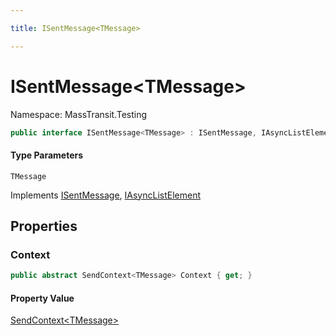 ```yaml
---

title: ISentMessage<TMessage>

---
```


# ISentMessage\<TMessage\>

Namespace: MassTransit.Testing

```csharp
public interface ISentMessage<TMessage> : ISentMessage, IAsyncListElement
```

#### Type Parameters

`TMessage`<br/>

Implements [ISentMessage](../masstransit-testing/isentmessage), [IAsyncListElement](../masstransit-testing/iasynclistelement)

## Properties

### **Context**

```csharp
public abstract SendContext<TMessage> Context { get; }
```

#### Property Value

[SendContext\<TMessage\>](../../masstransit-abstractions/masstransit/sendcontext-1)<br/>
